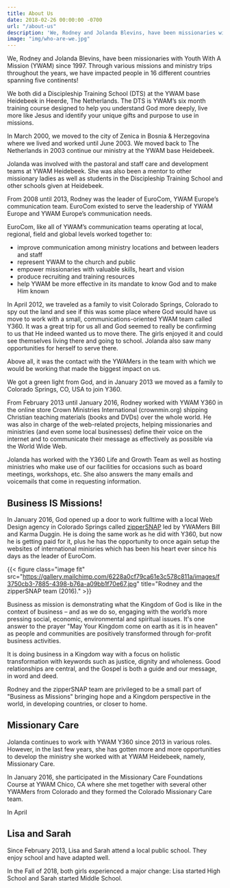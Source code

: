 ```yaml
---
title: About Us
date: 2018-02-26 00:00:00 -0700
url: "/about-us"
description: 'We, Rodney and Jolanda Blevins, have been missionaries with YWAM since 1997. Through various missions and ministry trips throughout the years, we have impacted people in 16 different countries spanning five continents! Now serving with YWAM Y360 in Colorado Springs.'
image: "img/who-are-we.jpg"
---
```

We, Rodney and Jolanda Blevins, have been missionaries with Youth With A Mission (YWAM) since 1997. Through various missions and ministry trips throughout the years, we have impacted people in 16 different countries spanning five continents!

We both did a Discipleship Training School (DTS) at the YWAM base Heidebeek in Heerde, The Netherlands. The DTS is YWAM’s six month training course designed to help you understand God more deeply, live more like Jesus and identify your unique gifts and purpose to use in missions.

In March 2000, we moved to the city of Zenica in Bosnia & Herzegovina where we lived and worked until June 2003. We moved back to The Netherlands in 2003 continue our ministry at the YWAM base Heidebeek.

Jolanda was involved with the pastoral and staff care and development teams at YWAM Heidebeek. She was also been a mentor to other missionary ladies as well as students in the Discipleship Training School and other schools given at Heidebeek.

From 2008 until 2013, Rodney was the leader of EuroCom, YWAM Europe’s communication team. EuroCom existed to serve the leadership of YWAM Europe and YWAM Europe’s communication needs.

EuroCom, like all of YWAM’s communication teams operating at local, regional, field and global levels worked together to:

* improve communication among ministry locations and between leaders and staff
* represent YWAM to the church and public
* empower missionaries with valuable skills, heart and vision
* produce recruiting and training resources
* help YWAM be more effective in its mandate to know God and to make Him known

In April 2012, we traveled as a family to visit Colorado Springs, Colorado to spy out the land and see if this was some place where God would have us move to work with a small, communications-oriented YWAM team called Y360. It was a great trip for us all and God seemed to really be confirming to us that He indeed wanted us to move there. The girls enjoyed it and could see themselves living there and going to school. Jolanda also saw many opportunities for herself to serve there.

Above all, it was the contact with the YWAMers in the team with which we would be working that made the biggest impact on us.

We got a green light from God, and in January 2013 we moved as a family to Colorado Springs, CO, USA to join Y360.

From February 2013 until January 2016, Rodney worked with YWAM Y360 in the online store Crown Ministries International (crownmin.org) shipping Christian teaching materials (books and DVDs) over the whole world. He was also in charge of the web-related projects, helping missionaries and ministries (and even some local businesses) define their voice on the internet and to communicate their message as effectively as possible via the World Wide Web.

Jolanda has worked with the Y360 Life and Growth Team as well as hosting ministries who make use of our facilities for occasions such as board meetings, workshops, etc. She also answers the many emails and voicemails that come in requesting information.

Business IS Missions!
---------------------

In January 2016, God opened up a door to work fulltime with a local Web Design agency in Colorado Springs called [zipperSNAP](https://zippersnap.com/) led by YWAMers Bill and Karma Duggin. He is doing the same work as he did with Y360, but now he is getting paid for it, plus he has the opportunity to once again setup the websites of international minisries which has been his heart ever since his days as the leader of EuroCom.

{{< figure class="image fit" src="https://gallery.mailchimp.com/6228a0cf79ca61e3c578c811a/images/f3750cb3-7885-4398-b76a-a09bb1f70e67.jpg" title="Rodney and the zipperSNAP team (2016)." >}}

Business as mission is demonstrating what the Kingdom of God is like in the context of business – and as we do so, engaging with the world’s more pressing social, economic, environmental and spiritual issues. It's one answer to the prayer "May Your Kingdom come on earth as it is in heaven" as people and communities are positively transformed through for-profit business activities.

It is doing business in a Kingdom way with a focus on holistic transformation with keywords such as justice, dignity and wholeness. Good relationships are central, and the Gospel is both a guide and our message, in word and deed.

Rodney and the zipperSNAP team are privileged to be a small part of "Business as Missions" bringing hope and a Kingdom perspective in the world, in developing countries, or closer to home.

Missionary Care
---------------

Jolanda continues to work with YWAM Y360 since 2013 in various roles. However, in the last few years, she has gotten more and more opportunities to develop the ministry she worked with at YWAM Heidebeek, namely, Missionary Care.

In January 2016, she participated in the Missionary Care Foundations Course at YWAM Chico, CA where she met together with several other YWAMers from Colorado and they formed the Colorado Missionary Care team.

In April

Lisa and Sarah
--------------

Since February 2013, Lisa and Sarah attend a local public school. They enjoy school and have adapted well.

In the Fall of 2018, both girls experienced a major change: Lisa started High School and Sarah started Middle School.